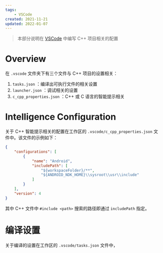```yaml
---
tags: 
    - VSCode
created: 2021-11-21
updated: 2022-01-07
---
```



> 本部分说明在 [VSCode](VSCode.md) 中编写 C++ 项目相关的配置

# Overview

在 `.vscode` 文件夹下有三个文件与 C++ 项目的设置相关：

1.  `tasks.json` ：编译出可执行文件的相关设置
2.  `launcher.json` ：调试相关的设置
3.  `c_cpp_properties.json` ：C++ 或 C 语言的智能提示相关

# Intelligence Configuration

关于 C++ 智能提示相关的配置在工作区的 `.vscode/c_cpp_properties.json` 文件中。该文件的示例如下：
```json
{
    "configurations": [
        {
            "name": "Android",
            "includePath": [
                "${workspaceFolder}/**",
                "${ANDROID_NDK_HOME}\\sysroot\\usr\\include"
            ]
        }
    ],
    "version": 4
}
```

其中 C++ 文件中 `#include <path>`  搜索的路径即通过 `includePath` 指定。

# 编译设置

关于编译的设置在工作区的 `.vscode/tasks.json` 文件中，